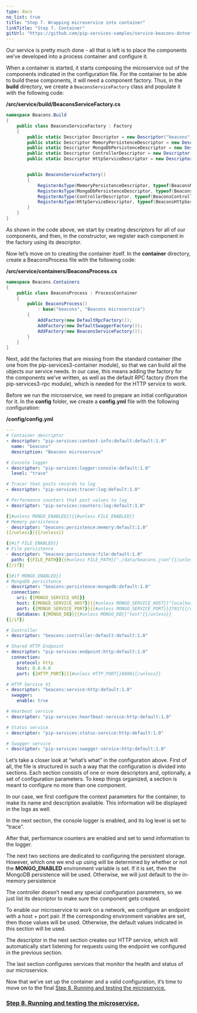 ```yaml
---
type: docs
no_list: true
title: "Step 7. Wrapping microservice into container"
linkTitle: "Step 7. Container"
gitUrl: "https://github.com/pip-services-samples/service-beacons-dotnet"
---
```


Our service is pretty much done - all that is left is to place the components we’ve developed into a process container and configure it.

When a container is started, it starts composing the microservice out of the components indicated in the configuration file. For the container to be able to build these components, it will need a component factory. Thus, in the **build** directory, we create a `BeaconsServiceFactory` class and populate it with the following code:

**/src/service/build/BeaconsServiceFactory.cs**

```cs
namespace Beacons.Build
{
    public class BeaconsServiceFactory : Factory
    {
        public static Descriptor Descriptor = new Descriptor("beacons", "factory", "service", "default", "1.0");
        public static Descriptor MemoryPersistenceDescriptor = new Descriptor("beacons", "persistence", "memory", "*", "1.0");
        public static Descriptor MongoDbPersistenceDescriptor = new Descriptor("beacons", "persistence", "mongodb", "*", "1.0");
        public static Descriptor ControllerDescriptor = new Descriptor("beacons", "controller", "default", "*", "1.0");
        public static Descriptor HttpServiceDescriptor = new Descriptor("beacons", "service", "http", "*", "1.0");


        public BeaconsServiceFactory()
        {
            RegisterAsType(MemoryPersistenceDescriptor, typeof(BeaconsMemoryPersistence));
            RegisterAsType(MongoDbPersistenceDescriptor, typeof(BeaconsMongoDbPersistence));
            RegisterAsType(ControllerDescriptor, typeof(BeaconsController));
            RegisterAsType(HttpServiceDescriptor, typeof(BeaconsHttpServiceV1));
        }
    }
}
```

As shown in the code above, we start by creating descriptors for all of our components, and then, in the constructor, we register each component in the factory using its descriptor.

Now let’s move on to creating the container itself. In the **container** directory, create a BeaconsProcess file with the following code:

**/src/service/containers/BeaconsProcess.cs**
```cs
namespace Beacons.Containers
{
    public class BeaconsProcess : ProcessContainer
    {
        public BeaconsProcess()
            : base("beacons", "Beacons microservice")
        {
            AddFactory(new DefaultRpcFactory());
            AddFactory(new DefaultSwaggerFactory());
            AddFactory(new BeaconsServiceFactory());
        }
    }
}

```

Next, add the factories that are missing from the standard container (the one from the pip-services3-container module), so that we can build all the objects our service needs. In our case, this means adding the factory for the components we’ve written, as well as the default RPC factory (from the pip-services3-rpc module), which is needed for the HTTP service to work.

Before we run the microservice, we need to prepare an initial configuration for it. In the **config** folder, we create a **config.yml** file with the following configuration:

**/config/config.yml**

```yml
---
# Container descriptor
- descriptor: "pip-services:context-info:default:default:1.0"
  name: "beacons"
  description: "Beacons microservice"

# Console logger
- descriptor: "pip-services:logger:console:default:1.0"
  level: "trace"

# Tracer that posts records to log
- descriptor: "pip-services:tracer:log:default:1.0"

# Performance counters that post values to log
- descriptor: "pip-services:counters:log:default:1.0"

{{#unless MONGO_ENABLED}}{{#unless FILE_ENABLED}}
# Memory persistence
- descriptor: "beacons:persistence:memory:default:1.0"
{{/unless}}{{/unless}}

{{#if FILE_ENABLED}}
# File persistence
- descriptor: "beacons:persistence:file:default:1.0"
  path: {{FILE_PATH}}{{#unless FILE_PATH}}"./data/beacons.json"{{/unless}}
{{/if}}

{{#if MONGO_ENABLED}}
# MongoDb persistence
- descriptor: "beacons:persistence:mongodb:default:1.0"
  connection:
    uri: {{MONGO_SERVICE_URI}}
    host: {{MONGO_SERVICE_HOST}}{{#unless MONGO_SERVICE_HOST}}"localhost"{{/unless}}
    port: {{MONGO_SERVICE_PORT}}{{#unless MONGO_SERVICE_PORT}}27017{{/unless}}
    database: {{MONGO_DB}}{{#unless MONGO_DB}}"test"{{/unless}}
{{/if}}

# Controller
- descriptor: "beacons:controller:default:default:1.0"

# Shared HTTP Endpoint
- descriptor: "pip-services:endpoint:http:default:1.0"
  connection:
    protocol: http
    host: 0.0.0.0
    port: {{HTTP_PORT}}{{#unless HTTP_PORT}}8080{{/unless}}

# HTTP Service V1
- descriptor: "beacons:service:http:default:1.0"
  swagger:
    enable: true

# Hearbeat service
- descriptor: "pip-services:heartbeat-service:http:default:1.0"

# Status service
- descriptor: "pip-services:status-service:http:default:1.0"

# Swagger service
- descriptor: "pip-services:swagger-service:http:default:1.0"

```

Let’s take a closer look at “what’s what” in the configuration above. First of all, the file is structured in such a way that the configuration is divided into sections. Each section consists of one or more descriptors and, optionally, a set of configuration parameters. To keep things organized, a section is meant to configure no more than one component. 

In our case, we first configure the context parameters for the container, to make its name and description available. This information will be displayed in the logs as well. 

In the next section, the console logger is enabled, and its log level is set to “trace”.

After that, performance counters are enabled and set to send information to the logger.

The next two sections are dedicated to configuring the persistent storage. However, which one we end up using will be determined by whether or not the **MONGO_ENABLED** environment variable is set. If it is set, then the MongoDB persistence will be used.
Otherwise, we will just default to the in-memory persistence

The controller doesn’t need any special configuration parameters, so we just list its descriptor to make sure the component gets created.

To enable our microservice to work on a network, we configure an endpoint with a host + port pair. If the corresponding environment variables are set, then those values will be used. Otherwise, the default values indicated in this section will be used.

The descriptor in the next section creates our HTTP service, which will automatically start listening for requests using the endpoint we configured in the previous section.

The last section configures services that monitor the health and status of our microservice.

Now that we’ve set up the container and a valid configuration, it’s time to move on to the final [Step 8. Running and testing the microservice.](../step7)

<span class="hide-title-link">

### [Step 8. Running and testing the microservice.](../step7)

</span>
